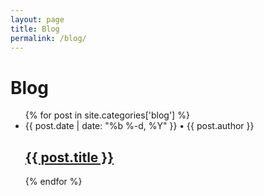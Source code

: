 ```yaml
---
layout: page
title: Blog
permalink: /blog/
---
```


# Blog

<ul class="post-list">
{% for post in site.categories['blog'] %}
	<li>
        <span class="post-meta">{{ post.date | date: "%b %-d, %Y" }} • {{ post.author }}</span>
        <h2>
          <a class="post-link" href="{{ post.url | prepend: site.baseurl }}">{{ post.title }}</a>
        </h2>
    </li>
{% endfor %}
</ul>
